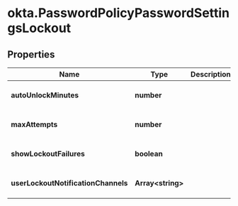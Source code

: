 # okta.PasswordPolicyPasswordSettingsLockout

## Properties

Name | Type | Description | Notes
------------ | ------------- | ------------- | -------------
**autoUnlockMinutes** | **number** |  | [optional] [default to undefined]
**maxAttempts** | **number** |  | [optional] [default to undefined]
**showLockoutFailures** | **boolean** |  | [optional] [default to undefined]
**userLockoutNotificationChannels** | **Array&lt;string&gt;** |  | [optional] [default to undefined]

